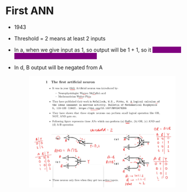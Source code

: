 # First ANN

* 1943
* Threshold = 2 means at least 2 inputs
* In a, when we give input as 1, so output will be 1 + 1, so it <mark style="color:purple;background-color:purple;">reaches the threshold 2, so it gives output as 1</mark>
*   In d, B output will be negated from A

    <figure><img src="../../.gitbook/assets/image (5) (1).png" alt=""><figcaption></figcaption></figure>
